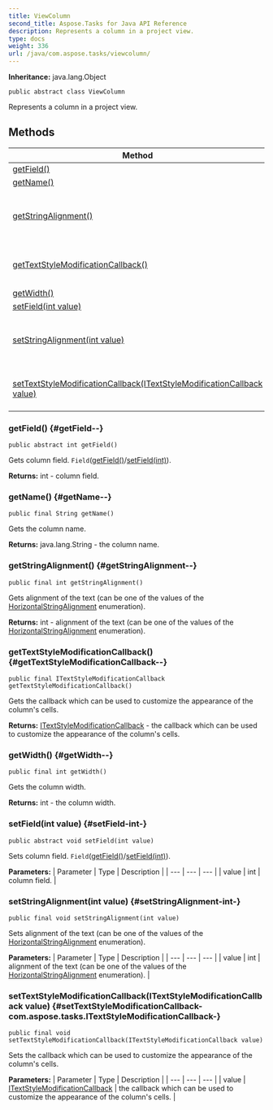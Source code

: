 ```yaml
---
title: ViewColumn
second_title: Aspose.Tasks for Java API Reference
description: Represents a column in a project view.
type: docs
weight: 336
url: /java/com.aspose.tasks/viewcolumn/
---
```


**Inheritance:**
java.lang.Object
```
public abstract class ViewColumn
```

Represents a column in a project view.
## Methods

| Method | Description |
| --- | --- |
| [getField()](#getField--) | Gets column field. |
| [getName()](#getName--) | Gets the column name. |
| [getStringAlignment()](#getStringAlignment--) | Gets alignment of the text (can be one of the values of the [HorizontalStringAlignment](../../com.aspose.tasks/horizontalstringalignment) enumeration). |
| [getTextStyleModificationCallback()](#getTextStyleModificationCallback--) | Gets the callback which can be used to customize the appearance of the column's cells. |
| [getWidth()](#getWidth--) | Gets the column width. |
| [setField(int value)](#setField-int-) | Sets column field. |
| [setStringAlignment(int value)](#setStringAlignment-int-) | Sets alignment of the text (can be one of the values of the [HorizontalStringAlignment](../../com.aspose.tasks/horizontalstringalignment) enumeration). |
| [setTextStyleModificationCallback(ITextStyleModificationCallback value)](#setTextStyleModificationCallback-com.aspose.tasks.ITextStyleModificationCallback-) | Sets the callback which can be used to customize the appearance of the column's cells. |
### getField() {#getField--}
```
public abstract int getField()
```


Gets column field. `Field`([getField()](../../com.aspose.tasks/viewcolumn\#getField--)/[setField(int)](../../com.aspose.tasks/viewcolumn\#setField-int-)).

**Returns:**
int - column field.
### getName() {#getName--}
```
public final String getName()
```


Gets the column name.

**Returns:**
java.lang.String - the column name.
### getStringAlignment() {#getStringAlignment--}
```
public final int getStringAlignment()
```


Gets alignment of the text (can be one of the values of the [HorizontalStringAlignment](../../com.aspose.tasks/horizontalstringalignment) enumeration).

**Returns:**
int - alignment of the text (can be one of the values of the [HorizontalStringAlignment](../../com.aspose.tasks/horizontalstringalignment) enumeration).
### getTextStyleModificationCallback() {#getTextStyleModificationCallback--}
```
public final ITextStyleModificationCallback getTextStyleModificationCallback()
```


Gets the callback which can be used to customize the appearance of the column's cells.

**Returns:**
[ITextStyleModificationCallback](../../com.aspose.tasks/itextstylemodificationcallback) - the callback which can be used to customize the appearance of the column's cells.
### getWidth() {#getWidth--}
```
public final int getWidth()
```


Gets the column width.

**Returns:**
int - the column width.
### setField(int value) {#setField-int-}
```
public abstract void setField(int value)
```


Sets column field. `Field`([getField()](../../com.aspose.tasks/viewcolumn\#getField--)/[setField(int)](../../com.aspose.tasks/viewcolumn\#setField-int-)).

**Parameters:**
| Parameter | Type | Description |
| --- | --- | --- |
| value | int | column field. |

### setStringAlignment(int value) {#setStringAlignment-int-}
```
public final void setStringAlignment(int value)
```


Sets alignment of the text (can be one of the values of the [HorizontalStringAlignment](../../com.aspose.tasks/horizontalstringalignment) enumeration).

**Parameters:**
| Parameter | Type | Description |
| --- | --- | --- |
| value | int | alignment of the text (can be one of the values of the [HorizontalStringAlignment](../../com.aspose.tasks/horizontalstringalignment) enumeration). |

### setTextStyleModificationCallback(ITextStyleModificationCallback value) {#setTextStyleModificationCallback-com.aspose.tasks.ITextStyleModificationCallback-}
```
public final void setTextStyleModificationCallback(ITextStyleModificationCallback value)
```


Sets the callback which can be used to customize the appearance of the column's cells.

**Parameters:**
| Parameter | Type | Description |
| --- | --- | --- |
| value | [ITextStyleModificationCallback](../../com.aspose.tasks/itextstylemodificationcallback) | the callback which can be used to customize the appearance of the column's cells. |

